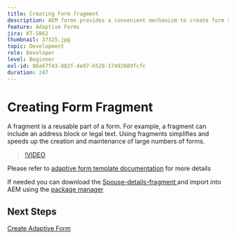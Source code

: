 ```yaml
---
title: Creating Form fragment
description: AEM forms provides a convenient mechanism to create form segment like a panel or a group of fields only once and reuse them across adaptive forms.
feature: Adaptive Forms
jira: KT-5862
thumbnail: 37325.jpg
topic: Development
role: Developer
level: Beginner
exl-id: 86a67f43-882f-4e97-b528-17492689fcfc
duration: 247
---
```

# Creating Form Fragment

A fragment is a reusable part of a form. For example, a fragment can include an address block or legal text. Using fragments simplifies and speeds up the creation and maintenance of large numbers of forms.


>[!VIDEO](https://video.tv.adobe.com/v/37325?quality=12&learn=on)



Please refer to [adaptive form template documentation](https://experienceleague.adobe.com/docs/experience-manager-65/forms/adaptive-forms-basic-authoring/adaptive-form-fragments.html) for more details  

If needed you can download the [Spouse-details-fragment ](assets/spouse-details-fragment.zip) and import into AEM using the [package manager](http://localhost:4502/crx/packmgr/index.jsp)

## Next Steps

[Create Adaptive Form](./create-adaptive-form.md)
